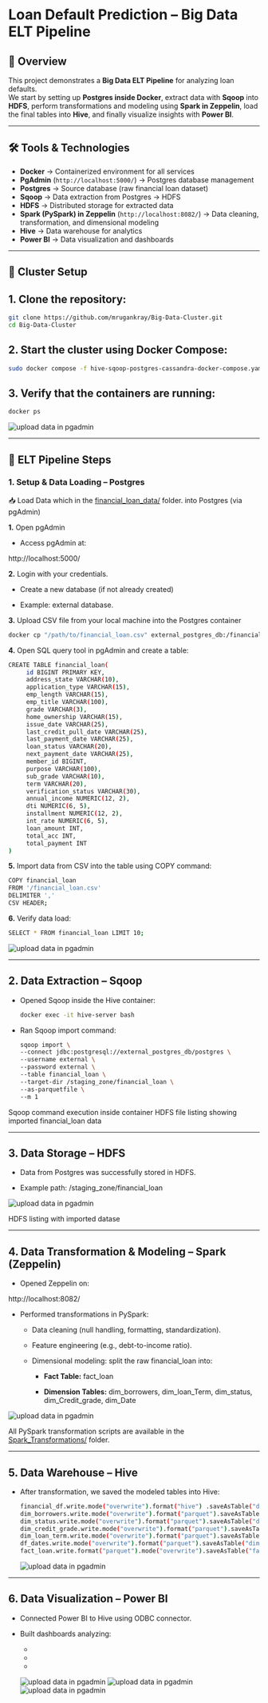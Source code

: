 # Loan Default Prediction – Big Data ELT Pipeline  

## 📌 Overview  
This project demonstrates a **Big Data ELT Pipeline** for analyzing loan defaults.  
We start by setting up **Postgres inside Docker**, extract data with **Sqoop** into **HDFS**, perform transformations and modeling using **Spark in Zeppelin**, load the final tables into **Hive**, and finally visualize insights with **Power BI**.  

---

## 🛠️ Tools & Technologies  
- **Docker** → Containerized environment for all services  
- **PgAdmin** (`http://localhost:5000/`) → Postgres database management  
- **Postgres** → Source database (raw financial loan dataset)  
- **Sqoop** → Data extraction from Postgres → HDFS  
- **HDFS** → Distributed storage for extracted data  
- **Spark (PySpark) in Zeppelin** (`http://localhost:8082/`) → Data cleaning, transformation, and dimensional modeling  
- **Hive** → Data warehouse for analytics  
- **Power BI** → Data visualization and dashboards  

---

## 🚀 Cluster Setup

## 1. Clone the repository:

   ```bash
git clone https://github.com/mrugankray/Big-Data-Cluster.git
cd Big-Data-Cluster
   ```


## 2. Start the cluster using Docker Compose:

   ```bash
sudo docker compose -f hive-sqoop-postgres-cassandra-docker-compose.yaml up
   ```


## 3. Verify that the containers are running:
   ```bash
docker ps
   ```

![upload data in pgadmin](screenshots/container_done.png) 

---

## 🔄 ELT Pipeline Steps  

### 1. Setup & Data Loading – Postgres  
📥 Load Data which in the [financial_loan_data/](financial_loan.csv) folder. into Postgres (via pgAdmin)

**1.** Open pgAdmin

- Access pgAdmin at:

http://localhost:5000/

**2.** Login with your credentials.

- Create a new database (if not already created)

- Example: external database.

**3.** Upload CSV file from your local machine into the Postgres container

   ```bash
docker cp "/path/to/financial_loan.csv" external_postgres_db:/financial_loan.csv
   ```

**4.** Open SQL query tool in pgAdmin and create a table:

   ```bash
CREATE TABLE financial_loan(
		id BIGINT PRIMARY KEY,
		address_state VARCHAR(10),
		application_type VARCHAR(15),
	 	emp_length VARCHAR(15),
		emp_title VARCHAR(100),
		grade VARCHAR(3),
		home_ownership VARCHAR(15),
		issue_date VARCHAR(25),
		last_credit_pull_date VARCHAR(25),
		last_payment_date VARCHAR(25),
		loan_status VARCHAR(20),
		next_payment_date VARCHAR(25),
		member_id BIGINT,
		purpose VARCHAR(100),
		sub_grade VARCHAR(10),
		term VARCHAR(20),
		verification_status VARCHAR(30),
		annual_income NUMERIC(12, 2),
		dti NUMERIC(6, 5),
		installment NUMERIC(12, 2),
		int_rate NUMERIC(6, 5),
		loan_amount INT,
		total_acc INT,
		total_payment INT
)
   ```

**5.** Import data from CSV into the table using COPY command:

   ```bash
COPY financial_loan
FROM '/financial_loan.csv'
DELIMITER ','
CSV HEADER;
   ```

**6.** Verify data load:

   ```bash
SELECT * FROM financial_loan LIMIT 10;
   ```

 ![upload data in pgadmin](screenshots/pgadmin4.jpg) 

---

## 2. Data Extraction – Sqoop

* Opened Sqoop inside the Hive container:

    ```bash
    docker exec -it hive-server bash
    ```

* Ran Sqoop import command:

    ```bash
    sqoop import \
    --connect jdbc:postgresql://external_postgres_db/postgres \
    --username external \
    --password external \
    --table financial_loan \
    --target-dir /staging_zone/financial_loan \
    --as-parquetfile \
    --m 1
    ```
Sqoop command execution inside container
HDFS file listing showing imported financial_loan data

---

## 3. Data Storage – HDFS

* Data from Postgres was successfully stored in HDFS.

* Example path: /staging_zone/financial_loan

![upload data in pgadmin](screenshots/exteract_data.png) 

HDFS listing with imported datase

---

## 4. Data Transformation & Modeling – Spark (Zeppelin)

* Opened Zeppelin on:

http://localhost:8082/

* Performed transformations in PySpark:
  
    * Data cleaning (null handling, formatting, standardization).
      
    * Feature engineering (e.g., debt-to-income ratio).
      
    * Dimensional modeling: split the raw financial_loan into:
      
        * **Fact Table:** fact_loan
          
        * **Dimension Tables:** dim_borrowers, dim_loan_Term, dim_status, dim_Credit_grade, dim_Date
          
 ![upload data in pgadmin](screenshots/modeling.jpg) 


 All PySpark transformation scripts are available in the [Spark_Transformations/](Spark_Transformations.ipynb/) folder.

---

## 5. Data Warehouse – Hive

- After transformation, we saved the modeled tables into Hive:

    ```bash
    financial_df.write.mode("overwrite").format("hive") .saveAsTable("default.financial_loan_cleaned")
    dim_borrowers.write.mode("overwrite").format("parquet").saveAsTable("dim_borrowers")
    dim_status.write.mode("overwrite").format("parquet").saveAsTable("dim_status")
    dim_credit_grade.write.mode("overwrite").format("parquet").saveAsTable("dim_credit_grade")
    dim_loan_term.write.mode("overwrite").format("parquet").saveAsTable("dim_loan_term")
    df_dates.write.mode("overwrite").format("parquet").saveAsTable("dim_date")
   fact_loan.write.format("parquet").mode("overwrite").saveAsTable("fact_loan")
     ```
    
    ![upload data in pgadmin](screenshots/hive.png)
  
---

## 6. Data Visualization – Power BI

* Connected Power BI to Hive using ODBC connector.

* Built dashboards analyzing:

    * 
      
    * 
      
    * 

  ![upload data in pgadmin](screenshots/pi1.jpg)
  ![upload data in pgadmin](screenshots/pi2.jpg)
  ![upload data in pgadmin](screenshots/pi3.jpg) 
